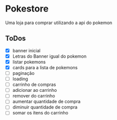 # Pokestore

Uma loja para comprar utilizando a api do pokemon

## ToDos
- [x] banner inicial
- [x] Letras do Banner igual do pokemon
- [x] listar pokemons
- [x] cards para a lista de pokemons
- [ ] paginação
- [ ] loading
- [ ] carrinho de compras
- [ ] adicionar ao carrinho
- [ ] remover do carrinho
- [ ] aumentar quantidade de compra
- [ ] diminuir quantidade de compra
- [ ] somar os itens do carrinho
